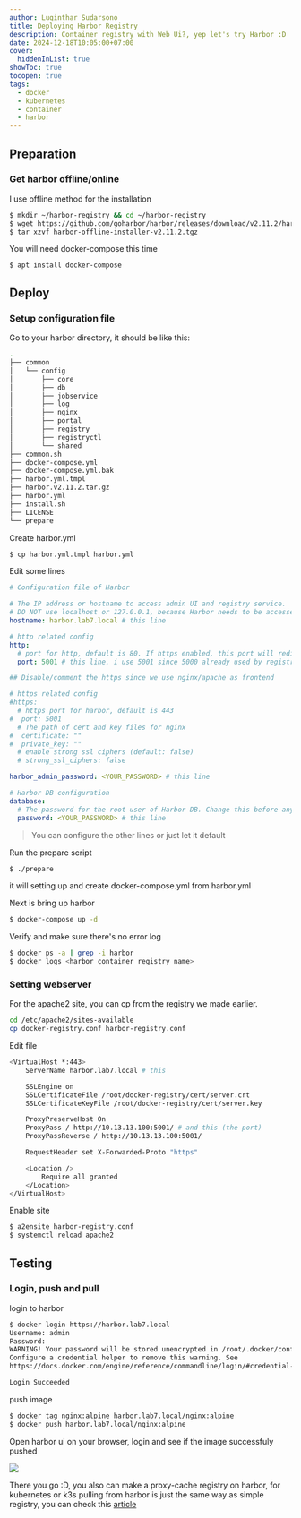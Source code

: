 ```yaml
---
author: Luqinthar Sudarsono
title: Deploying Harbor Registry
description: Container registry with Web Ui?, yep let's try Harbor :D
date: 2024-12-18T10:05:00+07:00
cover:
  hiddenInList: true
showToc: true
tocopen: true
tags:
  - docker
  - kubernetes
  - container
  - harbor
---
```

## Preparation

### Get harbor offline/online

I use offline method for the installation

```bash
$ mkdir ~/harbor-registry && cd ~/harbor-registry
$ wget https://github.com/goharbor/harbor/releases/download/v2.11.2/harbor-offline-installer-v2.11.2.tgz
$ tar xzvf harbor-offline-installer-v2.11.2.tgz
```

You will need docker-compose this time

```
$ apt install docker-compose
```

## Deploy

### Setup configuration file

Go to your harbor directory, it should be like this:

```bash
.
├── common
│   └── config
│       ├── core
│       ├── db
│       ├── jobservice
│       ├── log
│       ├── nginx
│       ├── portal
│       ├── registry
│       ├── registryctl
│       └── shared
├── common.sh
├── docker-compose.yml
├── docker-compose.yml.bak
├── harbor.yml.tmpl
├── harbor.v2.11.2.tar.gz
├── harbor.yml
├── install.sh
├── LICENSE
└── prepare
```

Create harbor.yml

```bash
$ cp harbor.yml.tmpl harbor.yml
```

Edit some lines

```yaml
# Configuration file of Harbor

# The IP address or hostname to access admin UI and registry service.
# DO NOT use localhost or 127.0.0.1, because Harbor needs to be accessed by external clients.
hostname: harbor.lab7.local # this line

# http related config 
http:
  # port for http, default is 80. If https enabled, this port will redirect to https port
  port: 5001 # this line, i use 5001 since 5000 already used by registry2

## Disable/comment the https since we use nginx/apache as frontend

# https related config
#https:
  # https port for harbor, default is 443
#  port: 5001
  # The path of cert and key files for nginx
#  certificate: ""
#  private_key: ""
  # enable strong ssl ciphers (default: false)
  # strong_ssl_ciphers: false

harbor_admin_password: <YOUR_PASSWORD> # this line

# Harbor DB configuration
database:
  # The password for the root user of Harbor DB. Change this before any production use.
  password: <YOUR_PASSWORD> # this line
```

> You can configure the other lines or just let it default

Run the prepare script

```bash
$ ./prepare
```

it will setting up and create docker-compose.yml from harbor.yml

Next is bring up harbor

```bash
$ docker-compose up -d
```

Verify and make sure there's no error log

```bash
$ docker ps -a | grep -i harbor
$ docker logs <harbor container registry name>
```

### Setting webserver

For the apache2 site, you can cp from the registry we made earlier.

```bash
cd /etc/apache2/sites-available
cp docker-registry.conf harbor-registry.conf
```

Edit file

```bash
<VirtualHost *:443>
    ServerName harbor.lab7.local # this

    SSLEngine on
    SSLCertificateFile /root/docker-registry/cert/server.crt
    SSLCertificateKeyFile /root/docker-registry/cert/server.key

    ProxyPreserveHost On
    ProxyPass / http://10.13.13.100:5001/ # and this (the port)
    ProxyPassReverse / http://10.13.13.100:5001/

    RequestHeader set X-Forwarded-Proto "https"

    <Location />
        Require all granted
    </Location>
</VirtualHost>
```

Enable site

```bash
$ a2ensite harbor-registry.conf
$ systemctl reload apache2
```

## Testing

### Login, push and pull

login to harbor

```bash
$ docker login https://harbor.lab7.local
Username: admin
Password: 
WARNING! Your password will be stored unencrypted in /root/.docker/config.json.
Configure a credential helper to remove this warning. See
https://docs.docker.com/engine/reference/commandline/login/#credential-stores

Login Succeeded
```

push image

```bash
$ docker tag nginx:alpine harbor.lab7.local/nginx:alpine
$ docker push harbor.lab7.local/nginx:alpine
```

Open harbor ui on your browser, login and see if the image successfuly pushed

![](/images/harbor-push-image.png)

There you go :D, you also can make a proxy-cache registry on harbor, for kubernetes or k3s pulling from harbor is just the same way as simple registry, you can check this [article](https://blog.keyz.my.id/blogs/connecting-k3s-to-private-registry/)